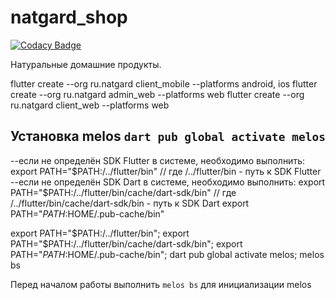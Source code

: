 # natgard_shop

[![Codacy Badge](https://api.codacy.com/project/badge/Grade/16f99ddf915647a7b58ba9cd464cac6b)](https://app.codacy.com/gh/Daronec/natgard_shop?utm_source=github.com&utm_medium=referral&utm_content=Daronec/natgard_shop&utm_campaign=Badge_Grade)

Натуральные домашние продукты.

flutter create --org ru.natgard client_mobile --platforms android, ios
flutter create --org ru.natgard admin_web --platforms web
flutter create --org ru.natgard client_web --platforms web

## Установка melos `dart pub global activate melos`
--если не определён SDK Flutter в системе, необходимо выполнить:
export PATH="$PATH:/../flutter/bin" // где /../flutter/bin - путь к SDK Flutter
--если не определён SDK Dart в системе, необходимо выполнить:
export PATH="$PATH:/../flutter/bin/cache/dart-sdk/bin" // где /../flutter/bin/cache/dart-sdk/bin - путь к SDK Dart
export PATH="$PATH:$HOME/.pub-cache/bin"

export PATH="$PATH:/../flutter/bin"; export PATH="$PATH:/../flutter/bin/cache/dart-sdk/bin"; export PATH="$PATH:$HOME/.pub-cache/bin"; dart pub global activate melos; melos bs

Перед началом работы выполнить `melos bs` для инициализации melos